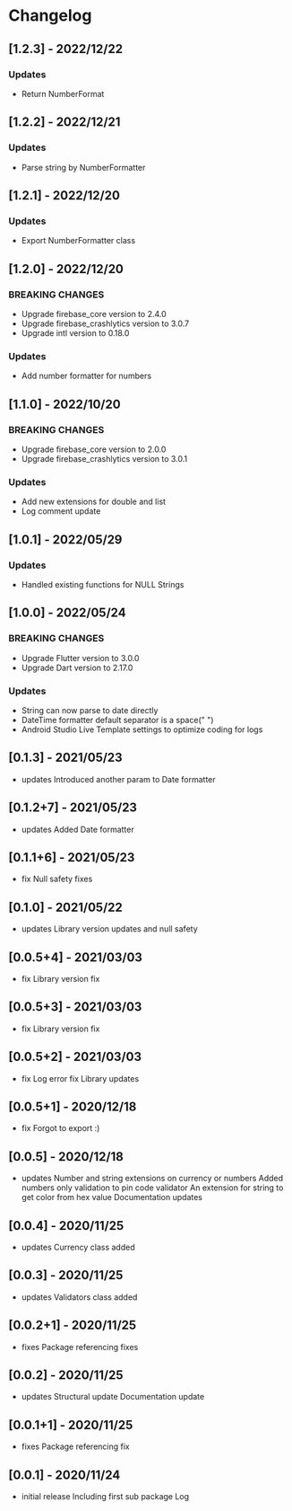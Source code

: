 # Changelog

## [1.2.3] - 2022/12/22

### Updates

- Return NumberFormat

## [1.2.2] - 2022/12/21

### Updates

- Parse string by NumberFormatter


## [1.2.1] - 2022/12/20

### Updates

- Export NumberFormatter class


## [1.2.0] - 2022/12/20

### BREAKING CHANGES

- Upgrade firebase_core version to 2.4.0
- Upgrade firebase_crashlytics version to 3.0.7
- Upgrade intl version to 0.18.0

### Updates

- Add number formatter for numbers


## [1.1.0] - 2022/10/20

### BREAKING CHANGES

- Upgrade firebase_core version to 2.0.0
- Upgrade firebase_crashlytics version to 3.0.1

### Updates

- Add new extensions for double and list
- Log comment update


## [1.0.1] - 2022/05/29

### Updates

- Handled existing functions for NULL Strings

## [1.0.0] - 2022/05/24

### BREAKING CHANGES

- Upgrade Flutter version to 3.0.0
- Upgrade Dart version to 2.17.0

### Updates

- String can now parse to date directly
- DateTime formatter default separator is a space(" ")
- Android Studio Live Template settings to optimize coding for logs

## [0.1.3] - 2021/05/23

* updates Introduced another param to Date formatter

## [0.1.2+7] - 2021/05/23

* updates Added Date formatter

## [0.1.1+6] - 2021/05/23

* fix Null safety fixes

## [0.1.0] - 2021/05/22

* updates
Library version updates and null safety

## [0.0.5+4] - 2021/03/03

* fix
Library version fix

## [0.0.5+3] - 2021/03/03

* fix
Library version fix

## [0.0.5+2] - 2021/03/03

* fix
Log error fix
Library updates

## [0.0.5+1] - 2020/12/18

* fix
Forgot to export :)

## [0.0.5] - 2020/12/18

* updates
Number and string extensions on currency or numbers
Added numbers only validation to pin code validator
An extension for string to get color from hex value
Documentation updates

## [0.0.4] - 2020/11/25

* updates
Currency class added

## [0.0.3] - 2020/11/25

* updates
Validators class added

## [0.0.2+1] - 2020/11/25

* fixes
Package referencing fixes

## [0.0.2] - 2020/11/25

* updates
Structural update
Documentation update

## [0.0.1+1] - 2020/11/25

* fixes
Package referencing fix

## [0.0.1] - 2020/11/24

* initial release
Including first sub package Log
